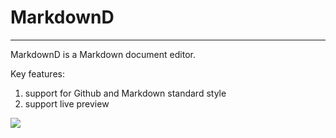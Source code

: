 # MarkdownD


---

MarkdownD is a Markdown document editor.

Key features:

1. support for Github and Markdown standard style
1. support live preview


![](http://res.cloudinary.com/dfzokzfi5/image/upload/v1425872143/MarkdownD/2015-03-09_095400.jpg)
